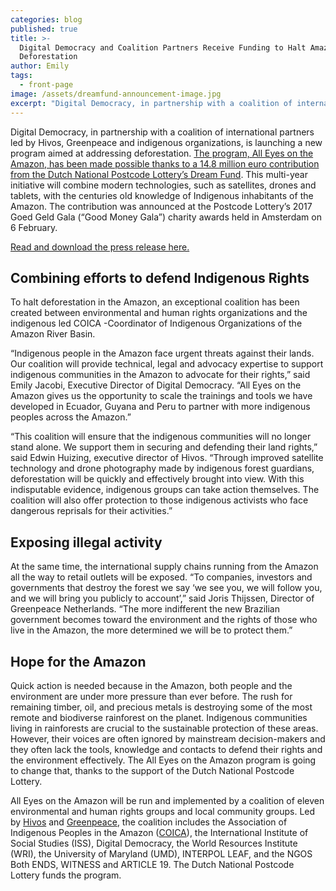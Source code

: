 ```yaml
---
categories: blog
published: true
title: >-
  Digital Democracy and Coalition Partners Receive Funding to Halt Amazon
  Deforestation
author: Emily
tags:
  - front-page
image: /assets/dreamfund-announcement-image.jpg
excerpt: "Digital Democracy, in partnership with a coalition of international partners led by Hivos, Greenpeace and indigenous organizations, is launching a new program aimed at addressing deforestation. The program, All Eyes on the Amazon, has been made possible thanks to a 14.8 million euro contribution from the Dutch National Postcode Lottery’s Dream Fund"
---
```

Digital Democracy, in partnership with a coalition of international partners led by Hivos, Greenpeace and indigenous organizations, is launching a new program aimed at addressing deforestation. [The program, All Eyes on the Amazon, has been made possible thanks to a 14.8 million euro contribution from the Dutch National Postcode Lottery’s Dream Fund](https://hivos.org/news/hivos-and-greenpeace-receive-almost-15-million-euros-stop-amazon-deforestation). This multi-year initiative will combine modern technologies, such as satellites, drones and tablets, with the centuries old knowledge of Indigenous inhabitants of the Amazon. The contribution was announced at the Postcode Lottery’s 2017 Goed Geld Gala (“Good Money Gala”) charity awards held in Amsterdam on 6 February.

[Read and download the press release here.](https://files.digital-democracy.org/02-08-16digidem-eyes-on-amazon-press-release.pdf)

## Combining efforts to defend Indigenous Rights

To halt deforestation in the Amazon, an exceptional coalition has been created between environmental and human rights organizations and the indigenous led COICA  -Coordinator of Indigenous Organizations of the Amazon River Basin.

“Indigenous people in the Amazon face urgent threats against their lands. Our coalition will provide technical, legal and advocacy expertise to support indigenous communities in the Amazon to advocate for their rights,” said Emily Jacobi, Executive Director of Digital Democracy. “All Eyes on the Amazon gives us the opportunity to scale the trainings and tools we have developed in Ecuador, Guyana and Peru to partner with more indigenous peoples across the Amazon.”

“This coalition will ensure that the indigenous communities will no longer stand alone. We support them in securing and defending their land rights,” said Edwin Huizing, executive director of Hivos. “Through improved satellite technology and drone photography made by indigenous forest guardians, deforestation will be quickly and effectively brought into view. With this indisputable evidence, indigenous groups can take action themselves. The coalition will also offer protection to those indigenous activists who face dangerous reprisals for their activities.”

## Exposing illegal activity
At the same time, the international supply chains running from the Amazon all the way to retail outlets will be exposed. “To companies, investors and governments that destroy the forest we say ‘we see you, we will follow you, and we will bring you publicly to account’,” said Joris Thijssen, Director of Greenpeace Netherlands. “The more indifferent the new Brazilian government becomes toward the environment and the rights of those who live in the Amazon, the more determined we will be to protect them.”

## Hope for the Amazon

Quick action is needed because in the Amazon, both people and the environment are under more pressure than ever before. The rush for remaining timber, oil, and precious metals is destroying some of the most remote and biodiverse rainforest on the planet. Indigenous communities living in rainforests are crucial to the sustainable protection of these areas. However, their voices are often ignored by mainstream decision-makers and they often lack the tools, knowledge and contacts to defend their rights and the environment effectively. The All Eyes on the Amazon program is going to change that, thanks to the support of the Dutch National Postcode Lottery.

All Eyes on the Amazon will be run and implemented by a coalition of eleven environmental and human rights groups and local community groups. Led by [Hivos](https://hivos.org) and [Greenpeace](http://www.greenpeace.org/international/en/), the coalition includes the Association of Indigenous Peoples in the Amazon ([COICA](http://coica.org.ec/)), the International Institute of Social Studies (ISS), Digital Democracy, the World Resources Institute (WRI), the University of Maryland (UMD), INTERPOL LEAF, and the NGOS Both ENDS, WITNESS and ARTICLE 19. The Dutch National Postcode Lottery funds the program.
